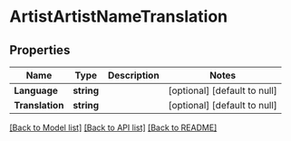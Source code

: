 # ArtistArtistNameTranslation

## Properties
Name | Type | Description | Notes
------------ | ------------- | ------------- | -------------
**Language** | **string** |  | [optional] [default to null]
**Translation** | **string** |  | [optional] [default to null]

[[Back to Model list]](../README.md#documentation-for-models) [[Back to API list]](../README.md#documentation-for-api-endpoints) [[Back to README]](../README.md)


